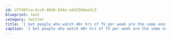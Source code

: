 ```yaml
---
id: 2ff487ca-4cc6-48dd-834e-e5425bbee3c3
blueprint: text
category: twitter
title: 'I bet people who watch 40+ hrs of TV per week are the same ones who have "no time" to cook real food.'
caption: 'I bet people who watch 40+ hrs of TV per week are the same ones who have "no time" to cook real food.'
---
```


